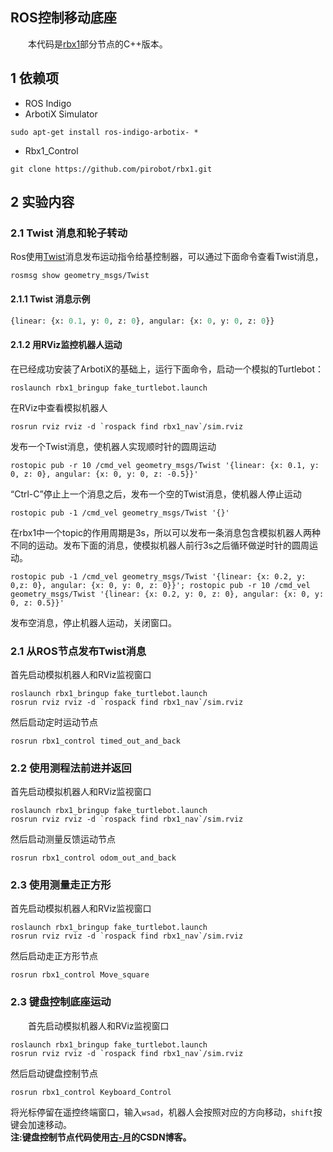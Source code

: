 ## ROS控制移动底座
&emsp;&emsp;本代码是[rbx1](https://github.com/pirobot/rbx1)部分节点的C++版本。

## 1 依赖项
- ROS Indigo
- ArbotiX Simulator
```shell
sudo apt-get install ros-indigo-arbotix- *
```
- Rbx1_Control
```shell
git clone https://github.com/pirobot/rbx1.git 
```

## 2 实验内容
### 2.1 Twist 消息和轮子转动
Ros使用[Twist](http://docs.ros.org/api/geometry_msgs/html/msg/Twist.html)消息发布运动指令给基控制器，可以通过下面命令查看Twist消息，
```shell
rosmsg show geometry_msgs/Twist
```
#### 2.1.1 Twist 消息示例
```python
{linear: {x: 0.1, y: 0, z: 0}, angular: {x: 0, y: 0, z: 0}}
```
#### 2.1.2 用RViz监控机器人运动
在已经成功安装了ArbotiX的基础上，运行下面命令，启动一个模拟的Turtlebot：
```shell
roslaunch rbx1_bringup fake_turtlebot.launch
```
在RViz中查看模拟机器人
```shell
rosrun rviz rviz -d `rospack find rbx1_nav`/sim.rviz
```
发布一个Twist消息，使机器人实现顺时针的圆周运动
```shell
rostopic pub -r 10 /cmd_vel geometry_msgs/Twist '{linear: {x: 0.1, y: 0, z: 0}, angular: {x: 0, y: 0, z: -0.5}}'
```
“Ctrl-C”停止上一个消息之后，发布一个空的Twist消息，使机器人停止运动
```shell
rostopic pub -1 /cmd_vel geometry_msgs/Twist '{}'
```
在rbx1中一个topic的作用周期是3s，所以可以发布一条消息包含模拟机器人两种不同的运动。发布下面的消息，使模拟机器人前行3s之后循环做逆时针的圆周运动。
```shell
rostopic pub -1 /cmd_vel geometry_msgs/Twist '{linear: {x: 0.2, y: 0,z: 0}, angular: {x: 0, y: 0, z: 0}}'; rostopic pub -r 10 /cmd_vel geometry_msgs/Twist '{linear: {x: 0.2, y: 0, z: 0}, angular: {x: 0, y: 0, z: 0.5}}'
```
发布空消息，停止机器人运动，关闭窗口。
### 2.1 从ROS节点发布Twist消息
首先启动模拟机器人和RViz监视窗口
```shell
roslaunch rbx1_bringup fake_turtlebot.launch
rosrun rviz rviz -d `rospack find rbx1_nav`/sim.rviz
```
然后启动定时运动节点
```shell
rosrun rbx1_control timed_out_and_back
```
### 2.2 使用测程法前进并返回
首先启动模拟机器人和RViz监视窗口
```shell
roslaunch rbx1_bringup fake_turtlebot.launch
rosrun rviz rviz -d `rospack find rbx1_nav`/sim.rviz
```
然后启动测量反馈运动节点
```shell
rosrun rbx1_control odom_out_and_back
```
### 2.3 使用测量走正方形
首先启动模拟机器人和RViz监视窗口
```shell
roslaunch rbx1_bringup fake_turtlebot.launch
rosrun rviz rviz -d `rospack find rbx1_nav`/sim.rviz
```
然后启动走正方形节点
```shell
rosrun rbx1_control Move_square
```

### 2.3 键盘控制底座运动
&emsp;&emsp;首先启动模拟机器人和RViz监视窗口
```shell
roslaunch rbx1_bringup fake_turtlebot.launch
rosrun rviz rviz -d `rospack find rbx1_nav`/sim.rviz
```
然后启动键盘控制节点
```shell
rosrun rbx1_control Keyboard_Control
```
将光标停留在遥控终端窗口，输入`wsad`，机器人会按照对应的方向移动，`shift`按键会加速移动。       
__注:键盘控制节点代码使用[古-月](http://blog.csdn.net/hcx25909/article/details/9004617)的CSDN博客。__
